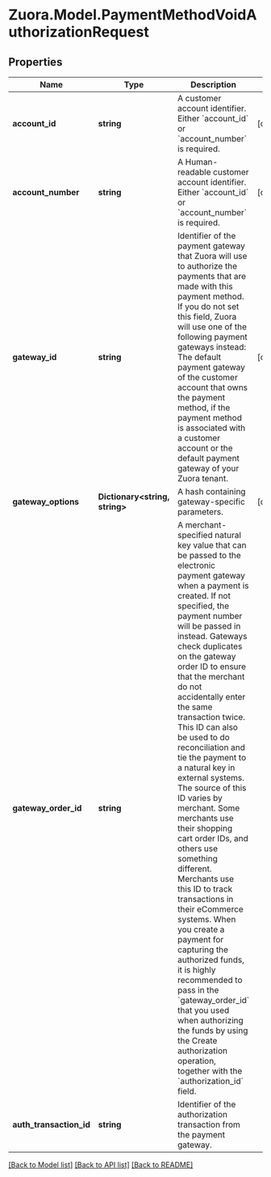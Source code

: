 
# Zuora.Model.PaymentMethodVoidAuthorizationRequest

## Properties

Name | Type | Description | Notes
------------ | ------------- | ------------- | -------------
**account_id** | **string** | A customer account identifier. Either &#x60;account_id&#x60; or &#x60;account_number&#x60; is required. | [optional] 
**account_number** | **string** | A Human-readable customer account identifier. Either &#x60;account_id&#x60; or &#x60;account_number&#x60; is required. | [optional] 
**gateway_id** | **string** | Identifier of the payment gateway that Zuora will use to authorize the payments that are made with this payment method. If you do not set this field, Zuora will use one of the following payment gateways instead: The default payment gateway of the customer account that owns the payment method, if the payment method is associated with a customer account or the default payment gateway of your Zuora tenant. | [optional] 
**gateway_options** | **Dictionary&lt;string, string&gt;** | A hash containing gateway-specific parameters. | [optional] 
**gateway_order_id** | **string** | A merchant-specified natural key value that can be passed to the electronic payment gateway when a payment is created. If not specified, the payment number will be passed in instead. Gateways check duplicates on the gateway order ID to ensure that the merchant do not accidentally enter the same transaction twice. This ID can also be used to do reconciliation and tie the payment to a natural key in external systems. The source of this ID varies by merchant. Some merchants use their shopping cart order IDs, and others use something different. Merchants use this ID to track transactions in their eCommerce systems. When you create a payment for capturing the authorized funds, it is highly recommended to pass in the &#x60;gateway_order_id&#x60; that you used when authorizing the funds by using the Create authorization operation, together with the &#x60;authorization_id&#x60; field. | 
**auth_transaction_id** | **string** | Identifier of the authorization transaction from the payment gateway. | 

[[Back to Model list]](../README.md#documentation-for-models)
[[Back to API list]](../README.md#documentation-for-api-endpoints)
[[Back to README]](../README.md)

